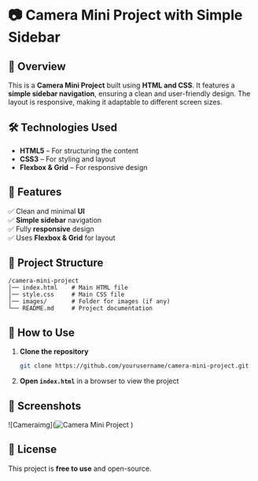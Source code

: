 # 📷 Camera Mini Project with Simple Sidebar  

## 📌 Overview  
This is a **Camera Mini Project** built using **HTML and CSS**. It features a **simple sidebar navigation**, ensuring a clean and user-friendly design. The layout is responsive, making it adaptable to different screen sizes.  

## 🛠️ Technologies Used  
- **HTML5** – For structuring the content  
- **CSS3** – For styling and layout  
- **Flexbox & Grid** – For responsive design  

## 🎯 Features  
✅ Clean and minimal **UI**  
✅ **Simple sidebar** navigation  
✅ Fully **responsive** design  
✅ Uses **Flexbox & Grid** for layout  

## 📂 Project Structure  
```
/camera-mini-project
│── index.html    # Main HTML file
│── style.css     # Main CSS file
│── images/       # Folder for images (if any)
└── README.md     # Project documentation
```

## 🚀 How to Use  
1. **Clone the repository**  
   ```bash
   git clone https://github.com/yourusername/camera-mini-project.git
   ```
2. **Open `index.html`** in a browser to view the project  

## 📸 Screenshots  
![Cameraimg](![Camera Mini Project](https://github.com/user-attachments/assets/5c47e597-0e26-4d4b-84c9-8e3574c82a87)
)

## 📝 License  
This project is **free to use** and open-source.  
